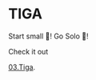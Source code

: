 # TIGA

Start small :muscle:! Go Solo :rocket:!

Check it out

[03.Tiga](https://tiga.josuamanullang.com 'Project 03 dibuat oleh Josua Manullang').
